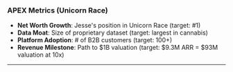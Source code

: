 ### APEX Metrics (Unicorn Race)
- **Net Worth Growth**: Jesse's position in Unicorn Race (target: #1)
- **Data Moat**: Size of proprietary dataset (target: largest in cannabis)
- **Platform Adoption**: # of B2B customers (target: 100+)
- **Revenue Milestone**: Path to $1B valuation (target: $9.3M ARR = $93M valuation at 10x)

---
